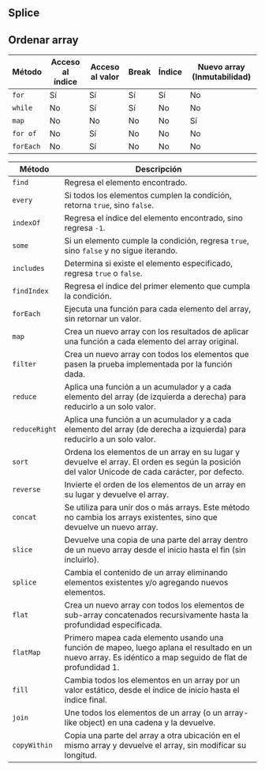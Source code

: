## Splice

## Ordenar array

| **Método** | **Acceso al índice** | **Acceso al valor** | **Break** | **Índice** | **Nuevo array (Inmutabilidad)** |
|------------|-----------------------|---------------------|-----------|------------|-----------------|
| `for`      | Sí                    | Sí                  | Sí        | Sí         | No              |
| `while`    | No                    | Sí                  | Sí        | No         | No              |
| `map`      | No                    | No                  | No        | No         | Sí              |
| `for of`   | No                    | Sí                  | No        | No         | No              |
| `forEach`  | No                    | Sí                  | No        | No         | No              |



| **Método**    | **Descripción**                                                                                 |
|---------------|-------------------------------------------------------------------------------------------------|
| `find`        | Regresa el elemento encontrado.                                                                 |
| `every`       | Si todos los elementos cumplen la condición, retorna `true`, sino `false`.                      |
| `indexOf`     | Regresa el índice del elemento encontrado, sino regresa `-1`.                                   |
| `some`        | Si un elemento cumple la condición, regresa `true`, sino `false` y no sigue iterando.           |
| `includes`    | Determina si existe el elemento especificado, regresa `true` o `false`.                         |
| `findIndex`   | Regresa el índice del primer elemento que cumpla la condición.                                  |
| `forEach`     | Ejecuta una función para cada elemento del array, sin retornar un valor.                        |
| `map`         | Crea un nuevo array con los resultados de aplicar una función a cada elemento del array original.|
| `filter`      | Crea un nuevo array con todos los elementos que pasen la prueba implementada por la función dada.|
| `reduce`      | Aplica una función a un acumulador y a cada elemento del array (de izquierda a derecha) para reducirlo a un solo valor. |
| `reduceRight` | Aplica una función a un acumulador y a cada elemento del array (de derecha a izquierda) para reducirlo a un solo valor. |
| `sort`        | Ordena los elementos de un array en su lugar y devuelve el array. El orden es según la posición del valor Unicode de cada carácter, por defecto. |
| `reverse`     | Invierte el orden de los elementos de un array en su lugar y devuelve el array.                 |
| `concat`      | Se utiliza para unir dos o más arrays. Este método no cambia los arrays existentes, sino que devuelve un nuevo array. |
| `slice`       | Devuelve una copia de una parte del array dentro de un nuevo array desde el inicio hasta el fin (sin incluirlo). |
| `splice`      | Cambia el contenido de un array eliminando elementos existentes y/o agregando nuevos elementos.  |
| `flat`        | Crea un nuevo array con todos los elementos de sub-array concatenados recursivamente hasta la profundidad especificada. |
| `flatMap`     | Primero mapea cada elemento usando una función de mapeo, luego aplana el resultado en un nuevo array. Es idéntico a map seguido de flat de profundidad 1. |
| `fill`        | Cambia todos los elementos en un array por un valor estático, desde el índice de inicio hasta el índice final. |
| `join`        | Une todos los elementos de un array (o un array-like object) en una cadena y la devuelve.        |
| `copyWithin`  | Copia una parte del array a otra ubicación en el mismo array y devuelve el array, sin modificar su longitud. |
